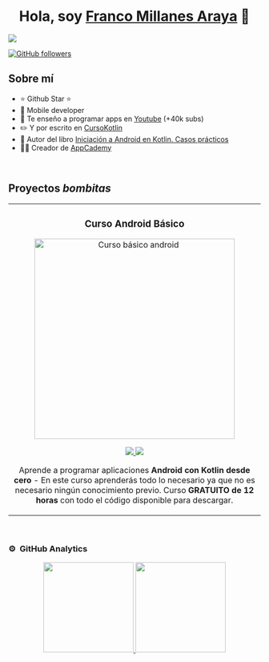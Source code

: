 <div align="center">
    <h1 align="center">Hola, soy <a href="https://curriculum-vitae-p4yu321xr-franko2015.vercel.app">Franco Millanes Araya</a> 👋</h1>
</div>
<img src="https://i.imgur.com/weNbhGZ.png">

[![GitHub followers](https://img.shields.io/github/followers/Franko2015?style=social)](https://github.com/Franko2015)

## Sobre mí

- ⭐ Github Star ⭐ 
- 📲 Mobile developer
- 🎥 Te enseño a programar apps en [Youtube](https://youtube.com/tu-usuario-en-youtube?sub_confirmation=1) (+40k subs)
- ✏️ Y por escrito en [CursoKotlin](https://tucursokotlin.com)
- 📗 Autor del libro [Iniciación a Android en Kotlin. Casos prácticos](https://tu-enlace-a-tu-libro.com)
- 🧑‍🏫 Creador de [AppCademy](https://appcademy.dev)
<br>

## Proyectos *bombitas*
<table>
<!-- Aquí puedes modificar la información de tus proyectos -->
<tr>
<td width="50%">
    <h3 align="center">Curso Android Básico</h3>
    <div align="center">
        <a href="https://github.com/Franko2015/Android-Expert" target="_blank"><img src="https://i.imgur.com/Jji0CIE.jpg" width="400" alt="Curso básico android"></a>
        <p>
            <a href="https://github.com/Franko2015/Android-Expert" target="_blank">
                <img src="https://img.shields.io/badge/CÓDIGO-ff9?style=for-the-badge&logo=github&logoColor=black">
            </a>
            <a href="https://youtu.be/vJapzH_46a8" target="_blank">
                <img src="https://img.shields.io/badge/-Youtube-green?style=for-the-badge&color=fbfc40">
            </a>
        </p>
        <p>Aprende a programar aplicaciones <strong>Android con Kotlin desde cero</strong> - En este curso aprenderás todo lo necesario ya que no es necesario ningún conocimiento previo. Curso <strong>GRATUITO de 12 horas</strong> con todo el código disponible para descargar.</p>
    </div>                                                               
</td>

<!-- Puedes agregar más proyectos aquí -->

</table>                                                                                 
</div>
<br>

### ⚙️ &nbsp;GitHub Analytics

<p align="center">
    <a href="https://github.com/Franko2015">
        <img height="180em" src="https://github-readme-stats-eight-theta.vercel.app/api?username=Franko2015&show_icons=true&theme=algolia&include_all_commits=true&count_private=true"/>
        <img height="180em" src="https://github-readme-stats-eight-theta.vercel.app/api/top-langs/?username=Franko2015&layout=compact&langs_count=8&theme=algolia"/>
    </a>
</p>
